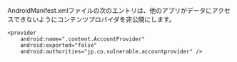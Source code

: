 
AndroidManifest.xmlファイルの次のエントリは、他のアプリがデータにアクセスできないようにコンテンツプロバイダを非公開にします。

    <provider
        android:name=".content.AccountProvider"
        android:exported="false"
        android:authorities="jp.co.vulnerable.accountprovider" />

